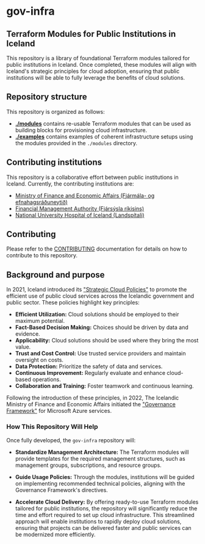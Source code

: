 # gov-infra

## Terraform Modules for Public Institutions in Iceland

This repository is a library of foundational Terraform modules tailored for public institutions in Iceland. 
Once completed, these modules will align with Iceland's strategic principles for cloud adoption, ensuring that public 
institutions will be able to fully leverage the benefits of cloud solutions.

## Repository structure
This repository is organized as follows:
- **[./modules](./modules)** contains re-usable Terraform modules that can be used as building blocks for provisioning 
  cloud infrastructure.
- **[./examples](./examples)** contains examples of coherent infrastructure setups using the modules
  provided in the `./modules` directory.

## Contributing institutions
This repository is a collaborative effort between public institutions in Iceland. 
Currently, the contributing institutions are:

- [Ministry of Finance and Economic Affairs (Fjármála- og efnahagsráðuneytið)](https://www.government.is/ministries/ministry-of-finance-and-economic-affairs/)
- [Financial Management Authority (Fjársýsla ríkisins)](https://island.is/en/o/the-financial-management-authority)
- [National University Hospital of Iceland (Landspítali)](https://www.landspitali.is/)

## Contributing

Please refer to the [CONTRIBUTING](./CONTRIBUTING.md) documentation for details on how to contribute to this repository.

## Background and purpose

In 2021, Iceland introduced its ["Strategic Cloud Policies"](https://island.is/en/o/digital-iceland/Cloud-Policy-Icelandic-Public-Sector) to promote the efficient use of public cloud services across the Icelandic government and public sector. These policies highlight key principles:
- **Efficient Utilization:** Cloud solutions should be employed to their maximum potential.
- **Fact-Based Decision Making:** Choices should be driven by data and evidence.
- **Applicability:** Cloud solutions should be used where they bring the most value.
- **Trust and Cost Control:** Use trusted service providers and maintain oversight on costs.
- **Data Protection:** Prioritize the safety of data and services.
- **Continuous Improvement:** Regularly evaluate and enhance cloud-based operations.
- **Collaboration and Training:** Foster teamwork and continuous learning.

Following the introduction of these principles, in 2022, The Icelandic Ministry of Finance and Economic Affairs initiated 
the ["Governance Framework"](https://www.stjornarradid.is/library/02-Rit--skyrslur-og-skrar/Governance%20Framework%20for%20Azure%20in%20GovIceland%20v1.0%20-%20OpenVersion.pdf) for Microsoft Azure services.

### How This Repository Will Help

Once fully developed, the `gov-infra` repository will:

- **Standardize Management Architecture:** The Terraform modules will provide templates for the required management 
  structures, such as management groups, subscriptions, and resource groups.
  
- **Guide Usage Policies:** Through the modules, institutions will be guided on implementing recommended technical 
  policies, aligning with the Governance Framework's directives.

- **Accelerate Cloud Delivery:** By offering ready-to-use Terraform modules tailored for public institutions, the 
  repository will significantly reduce the time and effort required to set up cloud infrastructure. This streamlined 
  approach will enable institutions to rapidly deploy cloud solutions, ensuring that projects can be delivered faster 
  and public services can be modernized more efficiently.
